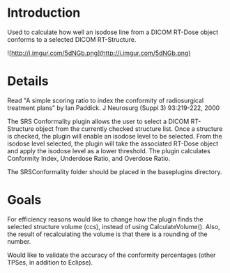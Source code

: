 # Introduction #

Used to calculate how well an isodose line from a DICOM RT-Dose object conforms to a selected DICOM RT-Structure.

![http://i.imgur.com/5dNGb.png](http://i.imgur.com/5dNGb.png)

# Details #

Read "A simple scoring ratio to index the conformity of radiosurgical
treatment plans" by Ian Paddick.
J Neurosurg (Suppl 3) 93:219-222, 2000

The SRS Conformality plugin allows the user to select a DICOM RT-Structure object from the currently checked structure list.  Once a structure is checked, the plugin will enable an isodose level to be selected.  From the isodose level selected, the plugin will take the associated RT-Dose object and apply the isodose level as a lower threshold.  The plugin calculates Conformity Index, Underdose Ratio, and Overdose Ratio.

The SRSConformality folder should be placed in the baseplugins directory.

# Goals #

For efficiency reasons would like to change how the plugin finds the selected structure volume (ccs), instead of using CalculateVolume().  Also, the result of recalculating the volume is that there is a rounding of the number.

Would like to validate the accuracy of the conformity percentages (other TPSes, in addition to Eclipse).